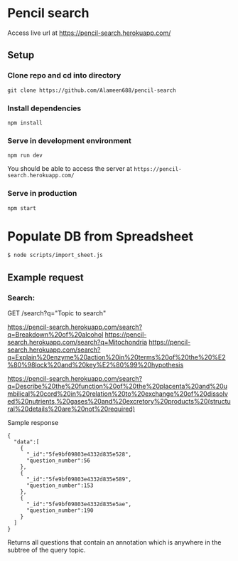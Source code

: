 # Pencil search
Access live url at https://pencil-search.herokuapp.com/

## Setup

### Clone repo and cd into directory
```
git clone https://github.com/Alameen688/pencil-search
```

### Install dependencies
```
npm install
```
### Serve in development environment
```
npm run dev
```
You should be able to access the server at `https://pencil-search.herokuapp.com/`
### Serve in production
```
npm start
```

# Populate DB from Spreadsheet

```bash
$ node scripts/import_sheet.js
```

## Example request

### Search:

GET /search?q="Topic to search"

https://pencil-search.herokuapp.com/search?q=Breakdown%20of%20alcohol
https://pencil-search.herokuapp.com/search?q=Mitochondria
https://pencil-search.herokuapp.com/search?q=Explain%20enzyme%20action%20in%20terms%20of%20the%20%E2%80%98lock%20and%20key%E2%80%99%20hypothesis

https://pencil-search.herokuapp.com/search?q=Describe%20the%20function%20of%20the%20placenta%20and%20umbilical%20cord%20in%20relation%20to%20exchange%20of%20dissolved%20nutrients,%20gases%20and%20excretory%20products%20(structural%20details%20are%20not%20required)

Sample response
```
{
  "data":[
    {
      "_id":"5fe9bf09803e4332d835e528",
      "question_number":56
    },
    {
      "_id":"5fe9bf09803e4332d835e589",
      "question_number":153
    },
    {
      "_id":"5fe9bf09803e4332d835e5ae",
      "question_number":190
    }
  ]
}
```

Returns all questions that contain an annotation which is anywhere in the subtree of the query topic. 